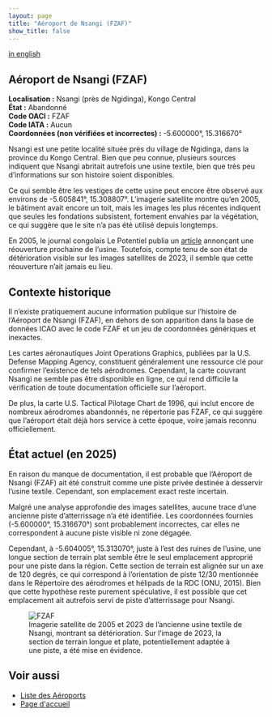 ```yaml
---
layout: page
title: "Aéroport de Nsangi (FZAF)"
show_title: false
---
```


[in english](../../airports/nsangifzaf/nsangi.md)

## Aéroport de Nsangi (FZAF)

**Localisation :** Nsangi (près de Ngidinga), Kongo Central  
**État :** Abandonné  
**Code OACI :** FZAF  
**Code IATA :** Aucun  
**Coordonnées (non vérifiées et incorrectes) :** -5.600000°, 15.316670°  

Nsangi est une petite localité située près du village de Ngidinga, dans la province du Kongo Central. Bien que peu connue, plusieurs sources indiquent que Nsangi abritait autrefois une usine textile, bien que très peu d’informations sur son histoire soient disponibles.  

Ce qui semble être les vestiges de cette usine peut encore être observé aux environs de -5.605841°, 15.308807°. L’imagerie satellite montre qu’en 2005, le bâtiment avait encore un toit, mais les images les plus récentes indiquent que seules les fondations subsistent, fortement envahies par la végétation, ce qui suggère que le site n’a pas été utilisé depuis longtemps.  

En 2005, le journal congolais Le Potentiel publia un [article](https://fr.allafrica.com/stories/200503240582.html) annonçant une réouverture prochaine de l’usine. Toutefois, compte tenu de son état de détérioration visible sur les images satellites de 2023, il semble que cette réouverture n’ait jamais eu lieu.  

## Contexte historique  

Il n’existe pratiquement aucune information publique sur l’histoire de l’Aéroport de Nsangi (FZAF), en dehors de son apparition dans la base de données ICAO avec le code FZAF et un jeu de coordonnées génériques et inexactes.  

Les cartes aéronautiques Joint Operations Graphics, publiées par la U.S. Defense Mapping Agency, constituent généralement une ressource clé pour confirmer l’existence de tels aérodromes. Cependant, la carte couvrant Nsangi ne semble pas être disponible en ligne, ce qui rend difficile la vérification de toute documentation officielle sur l’aéroport.  

De plus, la carte U.S. Tactical Pilotage Chart de 1996, qui inclut encore de nombreux aérodromes abandonnés, ne répertorie pas FZAF, ce qui suggère que l’aéroport était déjà hors service à cette époque, voire jamais reconnu officiellement.  

## État actuel (en 2025)  

En raison du manque de documentation, il est probable que l’Aéroport de Nsangi (FZAF) ait été construit comme une piste privée destinée à desservir l’usine textile. Cependant, son emplacement exact reste incertain.  

Malgré une analyse approfondie des images satellites, aucune trace d’une ancienne piste d’atterrissage n’a été identifiée. Les coordonnées fournies (-5.600000°, 15.316670°) sont probablement incorrectes, car elles ne correspondent à aucune piste visible ni zone dégagée.  

Cependant, à -5.604005°, 15.313070°, juste à l’est des ruines de l’usine, une longue section de terrain plat semble être le seul emplacement approprié pour une piste dans la région. Cette section de terrain est alignée sur un axe de 120 degrés, ce qui correspond à l’orientation de piste 12/30 mentionnée dans le Répertoire des aérodromes et hélipads de la RDC (ONU, 2015). Bien que cette hypothèse reste purement spéculative, il est possible que cet emplacement ait autrefois servi de piste d’atterrissage pour Nsangi.  

<div class="image-left">
    <figure>
        <img src="/congo-airfields/airports/nsangifzaf/FZAF.png" alt="FZAF">
        <figcaption>Imagerie satellite de 2005 et 2023 de l’ancienne usine textile de Nsangi, montrant sa détérioration. Sur l’image de 2023, la section de terrain longue et plate, potentiellement adaptée à une piste, a été mise en évidence.</figcaption>
    </figure>
</div>

## Voir aussi  

- [Liste des Aéroports](../../list_fr.md)  
- [Page d'accueil](../../index_fr.md)  
